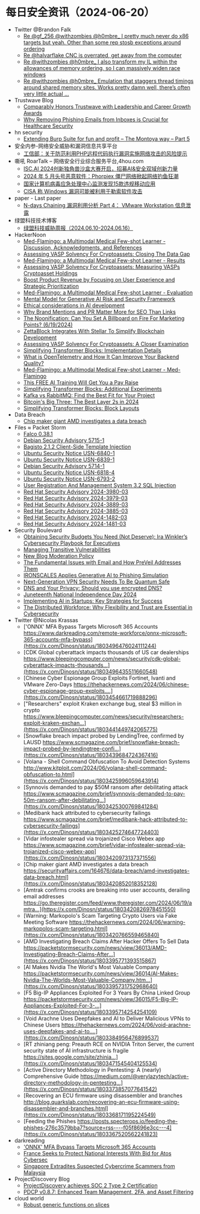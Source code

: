 # 每日安全资讯（2024-06-20）

- Twitter @Brandon Falk
  - [Re @gf_256 @withzombies @h0mbre_ I pretty much never do x86 targets but yeah. Other than some rep stosb exceptions around ordering](https://x.com/gamozolabs/status/1803245420652396944)
  - [Re @halvarflake CNC is overrated, get away from the computer](https://x.com/gamozolabs/status/1803231916533187042)
  - [Re @withzombies @h0mbre_ I also transform my IL within the allowances of memory ordering, so I can massively widen race windows](https://x.com/gamozolabs/status/1803223307959017733)
  - [Re @withzombies @h0mbre_ Emulation that staggers thread timings around shared memory sites. Works pretty damn well, there’s often very little actual ...](https://x.com/gamozolabs/status/1803222894635524484)
- Trustwave Blog
  - [Comparably Honors Trustwave with Leadership and Career Growth Awards](https://www.trustwave.com/en-us/resources/blogs/trustwave-blog/comparably-honors-trustwave-with-leadership-and-career-growth-awards/)
  - [Why Removing Phishing Emails from Inboxes is Crucial for Healthcare Security](https://www.trustwave.com/en-us/resources/blogs/trustwave-blog/why-removing-phishing-emails-from-inboxes-is-crucial-for-healthcare-security/)
- hn security
  - [Extending Burp Suite for fun and profit – The Montoya way – Part 5](https://security.humanativaspa.it/extending-burp-suite-for-fun-and-profit-the-montoya-way-part-5/)
- 安全内参-网络安全威胁和漏洞信息共享平台
  - [工信部：关于防范利用PHP远程代码执行漏洞实施网络攻击的风险提示](https://www.secrss.com/articles/67234)
- 嘶吼 RoarTalk – 网络安全行业综合服务平台,4hou.com
  - [ISC.AI 2024创新独角兽沙盒大赛开启，招募AI&amp;安全双域创新力量](https://www.4hou.com/posts/kj9E)
  - [2024 年 5 月头号恶意软件：Phorpiex 僵尸网络掀起网络钓鱼狂潮](https://www.4hou.com/posts/gD13)
  - [国家计算机病毒应急处理中心监测发现15款违规移动应用](https://www.4hou.com/posts/vxK0)
  - [CISA 称 Windows 漏洞可能被利用于勒索软件攻击](https://www.4hou.com/posts/kj9N)
- paper - Last paper
  - [N-days Chaining 漏洞利用分析 Part 4： VMware Workstation 信息泄露](https://paper.seebug.org/3181/)
- 绿盟科技技术博客
  - [绿盟科技威胁周报（2024.06.10-2024.06.16）](https://blog.nsfocus.net/weeklyreport202424/)
- HackerNoon
  - [Med-Flamingo: a Multimodal Medical Few-shot Learner - Discussion, Acknowledgments, and References](https://hackernoon.com/med-flamingo-a-multimodal-medical-few-shot-learner-discussion-acknowledgments-and-references?source=rss)
  - [Assessing VASP Solvency For Cryptoassets: Closing The Data Gap](https://hackernoon.com/assessing-vasp-solvency-for-cryptoassets-closing-the-data-gap?source=rss)
  - [Med-Flamingo: a Multimodal Medical Few-shot Learner - Results](https://hackernoon.com/med-flamingo-a-multimodal-medical-few-shot-learner-results?source=rss)
  - [Assessing VASP Solvency For Cryptoassets: Measuring VASPs Cryptoasset Holdings](https://hackernoon.com/assessing-vasp-solvency-for-cryptoassets-measuring-vasps-cryptoasset-holdings?source=rss)
  - [Boost Product Revenue by Focusing on User Experience and Strategic Prioritization](https://hackernoon.com/boost-product-revenue-by-focusing-on-user-experience-and-strategic-prioritization?source=rss)
  - [Med-Flamingo: a Multimodal Medical Few-shot Learner - Evaluation](https://hackernoon.com/med-flamingo-a-multimodal-medical-few-shot-learner-evaluation?source=rss)
  - [Mental Model for Generative AI Risk and Security Framework](https://hackernoon.com/mental-model-for-generative-ai-risk-and-security-framework?source=rss)
  - [Ethical considerations in AI development](https://hackernoon.com/ethical-considerations-in-ai-development?source=rss)
  - [Why Brand Mentions and PR Matter More for SEO Than Links](https://hackernoon.com/why-brand-mentions-and-pr-matter-more-for-seo-than-links?source=rss)
  - [The Noonification: Can You Set A Billboard on Fire For Marketing Points? (6/19/2024)](https://hackernoon.com/6-19-2024-noonification?source=rss)
  - [ZettaBlock Integrates With Stellar To Simplify Blockchain Development](https://hackernoon.com/zettablock-integrates-with-stellar-to-simplify-blockchain-development?source=rss)
  - [Assessing VASP Solvency For Cryptoassets: A Closer Examination](https://hackernoon.com/assessing-vasp-solvency-for-cryptoassets-a-closer-examination?source=rss)
  - [Simplifying Transformer Blocks: Implementation Details](https://hackernoon.com/simplifying-transformer-blocks-implementation-details?source=rss)
  - [What is OpenTelemetry and How It Can Improve Your Backend Quality?](https://hackernoon.com/what-is-opentelemetry-and-how-it-can-improve-your-backend-quality?source=rss)
  - [Med-Flamingo: a Multimodal Medical Few-shot Learner - Med-Flamingo](https://hackernoon.com/med-flamingo-a-multimodal-medical-few-shot-learner-med-flamingo?source=rss)
  - [This FREE AI Training Will Get You a Pay Raise](https://hackernoon.com/this-free-ai-training-will-get-you-a-pay-raise?source=rss)
  - [Simplifying Transformer Blocks: Additional Experiments](https://hackernoon.com/simplifying-transformer-blocks-additional-experiments?source=rss)
  - [Kafka vs RabbitMQ: Find the Best Fit for Your Project](https://hackernoon.com/kafka-vs-rabbitmq-find-the-best-fit-for-your-project?source=rss)
  - [Bitcoin's Big Three: The Best Layer 2s in 2024](https://hackernoon.com/bitcoins-big-three-the-best-layer-2s-in-2024?source=rss)
  - [Simplifying Transformer Blocks: Block Layouts](https://hackernoon.com/simplifying-transformer-blocks-block-layouts?source=rss)
- Data Breach
  - [Chip maker giant AMD investigates a data breach](https://securityaffairs.com/164676/data-breach/amd-investigates-data-breach.html)
- Files ≈ Packet Storm
  - [Falco 0.38.1](https://packetstormsecurity.com/files/179155/falco-0.38.1.tar.gz)
  - [Debian Security Advisory 5715-1](https://packetstormsecurity.com/files/179154/dsa-5715-1.txt)
  - [Bagisto 2.1.2 Client-Side Template Injection](https://packetstormsecurity.com/files/179153/bagisto212-csti.txt)
  - [Ubuntu Security Notice USN-6840-1](https://packetstormsecurity.com/files/179152/USN-6840-1.txt)
  - [Ubuntu Security Notice USN-6839-1](https://packetstormsecurity.com/files/179151/USN-6839-1.txt)
  - [Debian Security Advisory 5714-1](https://packetstormsecurity.com/files/179150/dsa-5714-1.txt)
  - [Ubuntu Security Notice USN-6818-4](https://packetstormsecurity.com/files/179149/USN-6818-4.txt)
  - [Ubuntu Security Notice USN-6793-2](https://packetstormsecurity.com/files/179148/USN-6793-2.txt)
  - [User Registration And Management System 3.2 SQL Injection](https://packetstormsecurity.com/files/179147/urms32-sql.txt)
  - [Red Hat Security Advisory 2024-3980-03](https://packetstormsecurity.com/files/179146/RHSA-2024-3980-03.txt)
  - [Red Hat Security Advisory 2024-3979-03](https://packetstormsecurity.com/files/179145/RHSA-2024-3979-03.txt)
  - [Red Hat Security Advisory 2024-3889-03](https://packetstormsecurity.com/files/179144/RHSA-2024-3889-03.txt)
  - [Red Hat Security Advisory 2024-3885-03](https://packetstormsecurity.com/files/179143/RHSA-2024-3885-03.txt)
  - [Red Hat Security Advisory 2024-1482-03](https://packetstormsecurity.com/files/179142/RHSA-2024-1482-03.txt)
  - [Red Hat Security Advisory 2024-1481-03](https://packetstormsecurity.com/files/179141/RHSA-2024-1481-03.txt)
- Security Boulevard
  - [Obtaining Security Budgets You Need (Not Deserve): Ira Winkler’s Cybersecurity Playbook for Executives](https://securityboulevard.com/2024/06/obtaining-security-budgets-you-need-not-deserve-ira-winklers-cybersecurity-playbook-for-executives/)
  - [Managing Transitive Vulnerabilities](https://securityboulevard.com/2024/06/managing-transitive-vulnerabilities/)
  - [New Blog Moderation Policy](https://securityboulevard.com/2024/06/new-blog-moderation-policy/)
  - [The Fundamental Issues with Email and How PreVeil Addresses Them](https://securityboulevard.com/2024/06/the-fundamental-issues-with-email-and-how-preveil-addresses-them/)
  - [IRONSCALES Applies Generative AI to Phishing Simulation](https://securityboulevard.com/2024/06/ironscales-applies-generative-ai-to-phishing-simulation/)
  - [Next-Generation VPN Security Needs To Be Quantum Safe](https://securityboulevard.com/2024/06/next-generation-vpn-security-needs-to-be-quantum-safe/)
  - [DNS and Your Privacy: Should you use encrypted DNS?](https://securityboulevard.com/2024/06/dns-and-your-privacy-should-you-use-encrypted-dns/)
  - [Juneteenth National Independence Day 2024](https://securityboulevard.com/2024/06/juneteenth-national-independence-day-2024/)
  - [Implementing AI in Startups: Key Strategies for Success](https://securityboulevard.com/2024/06/implementing-ai-in-startups-key-strategies-for-success/)
  - [The Distributed Workforce: Why Flexibility and Trust are Essential in Cybersecurity](https://securityboulevard.com/2024/06/the-distributed-workforce-why-flexibility-and-trust-are-essential-in-cybersecurity/)
- Twitter @Nicolas Krassas
  - ['ONNX' MFA Bypass Targets Microsoft 365 Accounts https://www.darkreading.com/remote-workforce/onnx-microsoft-365-accounts-mfa-bypass](https://x.com/Dinosn/status/1803496476024111244)
  - [CDK Global cyberattack impacts thousands of US car dealerships https://www.bleepingcomputer.com/news/security/cdk-global-cyberattack-impacts-thousands...](https://x.com/Dinosn/status/1803496435511660548)
  - [Chinese Cyber Espionage Group Exploits Fortinet, Ivanti and VMware Zero-Days https://thehackernews.com/2024/06/chinese-cyber-espionage-group-exploits....](https://x.com/Dinosn/status/1803454661719888296)
  - ["Researchers" exploit Kraken exchange bug, steal $3 million in crypto https://www.bleepingcomputer.com/news/security/researchers-exploit-kraken-exchan...](https://x.com/Dinosn/status/1803441449742065775)
  - [Snowflake breach impact probed by LendingTree, confirmed by LAUSD https://www.scmagazine.com/brief/snowflake-breach-impact-probed-by-lendingtree-confi...](https://x.com/Dinosn/status/1803439684724367416)
  - [Volana - Shell Command Obfuscation To Avoid Detection Systems http://www.kitploit.com/2024/06/volana-shell-command-obfuscation-to.html](https://x.com/Dinosn/status/1803425996059643914)
  - [Synnovis demanded to pay $50M ransom after debilitating attack https://www.scmagazine.com/brief/synnovis-demanded-to-pay-50m-ransom-after-debilitating...](https://x.com/Dinosn/status/1803425300769841284)
  - [Medibank hack attributed to cybersecurity failings https://www.scmagazine.com/brief/medibank-hack-attributed-to-cybersecurity-failings](https://x.com/Dinosn/status/1803425274647724403)
  - [Vidar infostealer spread via trojanized Cisco Webex app https://www.scmagazine.com/brief/vidar-infostealer-spread-via-trojanized-cisco-webex-app](https://x.com/Dinosn/status/1803420973137371556)
  - [Chip maker giant AMD investigates a data breach https://securityaffairs.com/164676/data-breach/amd-investigates-data-breach.html](https://x.com/Dinosn/status/1803420852018352128)
  - [Amtrak confirms crooks are breaking into user accounts, derailing email addresses https://go.theregister.com/feed/www.theregister.com/2024/06/19/amtra...](https://x.com/Dinosn/status/1803420826978451550)
  - [Warning: Markopolo's Scam Targeting Crypto Users via Fake Meeting Software https://thehackernews.com/2024/06/warning-markopolos-scam-targeting.html](https://x.com/Dinosn/status/1803420766559465840)
  - [AMD Investigating Breach Claims After Hacker Offers To Sell Data https://packetstormsecurity.com/news/view/36013/AMD-Investigating-Breach-Claims-After...](https://x.com/Dinosn/status/1803395771393515867)
  - [AI Makes Nvidia The World's Most Valuable Company https://packetstormsecurity.com/news/view/36014/AI-Makes-Nvidia-The-Worlds-Most-Valuable-Company.htm...](https://x.com/Dinosn/status/1803395731752968640)
  - [F5 Big-IP Appliances Exploited For 3 Years By China Linked Group https://packetstormsecurity.com/news/view/36015/F5-Big-IP-Appliances-Exploited-For-3-...](https://x.com/Dinosn/status/1803395714254254109)
  - [Void Arachne Uses Deepfakes and AI to Deliver Malicious VPNs to Chinese Users https://thehackernews.com/2024/06/void-arachne-uses-deepfakes-and-ai-to....](https://x.com/Dinosn/status/1803384956476899537)
  - [RT zhiniang peng: Preauth RCE on NVIDIA Triton Server, the current security state of AI infrastructure is fragile https://sites.google.com/site/zhinia...](https://x.com/Dinosn/status/1803471545404125534)
  - [Active Directory Methodology in Pentesting: A (nearly) Comprehensive Guide https://medium.com/@verylazytech/active-directory-methodology-in-pentesting...](https://x.com/Dinosn/status/1803373857077641542)
  - [Recovering an ECU firmware using disassembler and branches http://blog.quarkslab.com/recovering-an-ecu-firmware-using-disassembler-and-branches.html](https://x.com/Dinosn/status/1803368171195224549)
  - [Feeding the Phishes https://posts.specterops.io/feeding-the-phishes-276c3579bba7?source=rss----f05f8696e3cc---4](https://x.com/Dinosn/status/1803367520562241823)
- darkreading
  - ['ONNX' MFA Bypass Targets Microsoft 365 Accounts](https://www.darkreading.com/remote-workforce/onnx-microsoft-365-accounts-mfa-bypass)
  - [France Seeks to Protect National Interests With Bid for Atos Cybersec](https://www.darkreading.com/cyber-risk/france-national-interests-bid-atos-cybersec)
  - [Singapore Extradites Suspected Cybercrime Scammers from Malaysia](https://www.darkreading.com/cyberattacks-data-breaches/singapore-extradites-suspected-cybercrime-scammers-from-malaysia)
- ProjectDiscovery Blog
  - [ProjectDiscovery achieves SOC 2 Type 2 Certification](https://blog.projectdiscovery.io/projectdiscovery-achieves-soc-2-type-2-certification/)
  - [PDCP v0.8.7: Enhanced Team Management, 2FA, and Asset Filtering](https://blog.projectdiscovery.io/enhanced-team-management-2fa-and-asset-filtering/)
- cloud world
  - [Robust generic functions on slices](https://cloudsjhan.github.io/2024/06/19/Robust-generic-functions-on-slices/)

